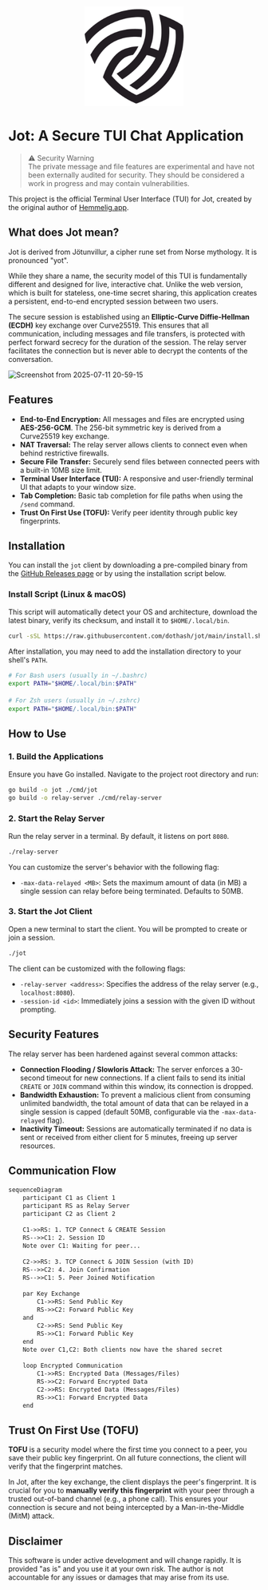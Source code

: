 <p align="center">
  <img src="logo.png" alt="Jot Logo" width="200"/>
</p>

# Jot: A Secure TUI Chat Application

> ⚠️ Security Warning  
> The private message and file features are experimental and have not been externally audited for security. They should be considered a work in progress and may contain vulnerabilities.

This project is the official Terminal User Interface (TUI) for Jot, created by the original author of [Hemmelig.app](https://github.com/HemmeligOrg/Hemmelig.app).

## What does Jot mean?

Jot is derived from Jötunvillur, a cipher rune set from Norse mythology. It is pronounced "yot".

While they share a name, the security model of this TUI is fundamentally different and designed for live, interactive chat. Unlike the web version, which is built for stateless, one-time secret sharing, this application creates a persistent, end-to-end encrypted session between two users.

The secure session is established using an **Elliptic-Curve Diffie-Hellman (ECDH)** key exchange over Curve25519. This ensures that all communication, including messages and file transfers, is protected with perfect forward secrecy for the duration of the session. The relay server facilitates the connection but is never able to decrypt the contents of the conversation.

<img width="762" height="501" alt="Screenshot from 2025-07-11 20-59-15" src="https://github.com/user-attachments/assets/dd5a13ed-74ab-485d-9b1a-b19baa302944" />

## Features

- **End-to-End Encryption:** All messages and files are encrypted using **AES-256-GCM**. The 256-bit symmetric key is derived from a Curve25519 key exchange.
- **NAT Traversal:** The relay server allows clients to connect even when behind restrictive firewalls.
- **Secure File Transfer:** Securely send files between connected peers with a built-in 10MB size limit.
- **Terminal User Interface (TUI):** A responsive and user-friendly terminal UI that adapts to your window size.
- **Tab Completion:** Basic tab completion for file paths when using the `/send` command.
- **Trust On First Use (TOFU):** Verify peer identity through public key fingerprints.

## Installation

You can install the `jot` client by downloading a pre-compiled binary from the [GitHub Releases page](https://github.com/dothash/jot/releases) or by using the installation script below.

### Install Script (Linux & macOS)

This script will automatically detect your OS and architecture, download the latest binary, verify its checksum, and install it to `$HOME/.local/bin`.

```bash
curl -sSL https://raw.githubusercontent.com/dothash/jot/main/install.sh | sh
```

After installation, you may need to add the installation directory to your shell's `PATH`.

```bash
# For Bash users (usually in ~/.bashrc)
export PATH="$HOME/.local/bin:$PATH"

# For Zsh users (usually in ~/.zshrc)
export PATH="$HOME/.local/bin:$PATH"
```

## How to Use

### 1. Build the Applications

Ensure you have Go installed. Navigate to the project root directory and run:

```bash
go build -o jot ./cmd/jot
go build -o relay-server ./cmd/relay-server
```

### 2. Start the Relay Server

Run the relay server in a terminal. By default, it listens on port `8080`.

```bash
./relay-server
```

You can customize the server's behavior with the following flag:

- `-max-data-relayed <MB>`: Sets the maximum amount of data (in MB) a single session can relay before being terminated. Defaults to 50MB.

### 3. Start the Jot Client

Open a new terminal to start the client. You will be prompted to create or join a session.

```bash
./jot
```

The client can be customized with the following flags:

- `-relay-server <address>`: Specifies the address of the relay server (e.g., `localhost:8080`).
- `-session-id <id>`: Immediately joins a session with the given ID without prompting.

## Security Features

The relay server has been hardened against several common attacks:

- **Connection Flooding / Slowloris Attack:** The server enforces a 30-second timeout for new connections. If a client fails to send its initial `CREATE` or `JOIN` command within this window, its connection is dropped.
- **Bandwidth Exhaustion:** To prevent a malicious client from consuming unlimited bandwidth, the total amount of data that can be relayed in a single session is capped (default 50MB, configurable via the `-max-data-relayed` flag).
- **Inactivity Timeout:** Sessions are automatically terminated if no data is sent or received from either client for 5 minutes, freeing up server resources.

## Communication Flow

```mermaid
sequenceDiagram
    participant C1 as Client 1
    participant RS as Relay Server
    participant C2 as Client 2

    C1->>RS: 1. TCP Connect & CREATE Session
    RS-->>C1: 2. Session ID
    Note over C1: Waiting for peer...

    C2->>RS: 3. TCP Connect & JOIN Session (with ID)
    RS-->>C2: 4. Join Confirmation
    RS-->>C1: 5. Peer Joined Notification

    par Key Exchange
        C1->>RS: Send Public Key
        RS->>C2: Forward Public Key
    and
        C2->>RS: Send Public Key
        RS->>C1: Forward Public Key
    end
    Note over C1,C2: Both clients now have the shared secret

    loop Encrypted Communication
        C1->>RS: Encrypted Data (Messages/Files)
        RS->>C2: Forward Encrypted Data
        C2->>RS: Encrypted Data (Messages/Files)
        RS->>C1: Forward Encrypted Data
    end
```

## Trust On First Use (TOFU)

**TOFU** is a security model where the first time you connect to a peer, you save their public key fingerprint. On all future connections, the client will verify that the fingerprint matches.

In Jot, after the key exchange, the client displays the peer's fingerprint. It is crucial for you to **manually verify this fingerprint** with your peer through a trusted out-of-band channel (e.g., a phone call). This ensures your connection is secure and not being intercepted by a Man-in-the-Middle (MitM) attack.

## Disclaimer

This software is under active development and will change rapidly. It is provided "as is" and you use it at your own risk. The author is not accountable for any issues or damages that may arise from its use.
